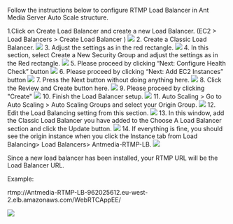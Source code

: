 Follow the instructions below to configure RTMP Load Balancer in Ant Media Server Auto Scale structure.

1.Click on Create Load Balancer and create a new Load Balancer. (EC2 > Load Balancers > Create Load Balancer )
![](images/aws-rtmp-2.png)
2. Create a Classic Load Balancer.
![](images/aws-rtmp-3.png)
3. Adjust the settings as in the red rectangle.
![](images/aws-rtmp-4.png)
4. In this section, select Create a New Security Group and adjust the settings as in the Red rectangle.
![](images/aws-rtmp-5.png)
5. Please proceed by clicking “Next: Configure Health Check” button
![](images/aws-rtmp-6.png)
6. Please proceed by clicking “Next: Add EC2 Instances” button
![](images/aws-rtmp-7.png)
7. Press the Next button without doing anything here.
![](images/aws-rtmp-8.png)
8. Click the Review and Create button here.
![](images/aws-rtmp-9.png)
9. Please proceed by clicking "Create"
![](images/aws-rtmp-10.png)
10. Finish the Load Balancer setup.
![](images/aws-rtmp-11.png)
11. Auto Scaling > Go to Auto Scaling > Auto Scaling Groups and select your Origin Group.
![](images/aws-rtmp-13.png)
12. Edit the Load Balancing setting from this section.
![](images/aws-rtmp-14.png)
13. In this window, add the Classic Load Balancer you have added to the Choose A Load Balancer section and click the Update button.
![](images/aws-rtmp-15.png)
14. If everything is fine, you should see the origin instance when you click the Instance tab from Load Balancing> Load Balancers> Antmedia-RTMP-LB.
![](images/aws-rtmp-16-1.png)

Since a new load balancer has been installed, your RTMP URL will be the Load Balancer URL.

Example:
 
rtmp://Antmedia-RTMP-LB-962025612.eu-west-2.elb.amazonaws.com/WebRTCAppEE/

![](images/aws-rtmp-url.png)